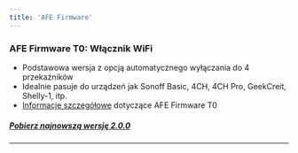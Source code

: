 ```yaml
---
title: 'AFE Firmware'
---
```


### AFE Firmware T0: Włącznik WiFi
* Podstawowa wersja z opcją automatycznego wyłączania do 4 przekaźników
* Idealnie pasuje do urządzeń jak Sonoff Basic, 4CH, 4CH Pro, GeekCreit, Shelly-1, itp.
* [Informacje szczegółowe](/postawowe-informacje/wersje-afe-firmware/afe-firmware-t0-wlacznik-wifi) dotyczące AFE Firmware T0

##### [Pobierz najnowszą wersję 2.0.0](https://www.smartnydom.pl/download/afe-firmware-t0-t4-2-0-0-b5/?target=_blank)

---